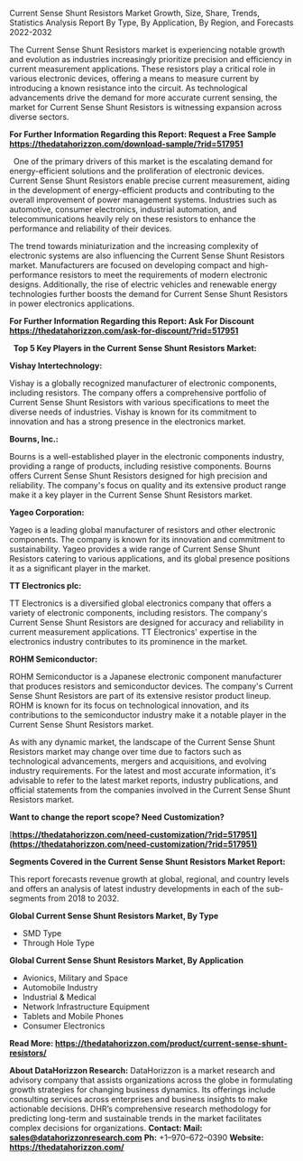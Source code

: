 ﻿Current Sense Shunt Resistors Market Growth, Size, Share, Trends, Statistics Analysis Report By Type, By Application, By Region, and Forecasts 2022-2032

The Current Sense Shunt Resistors market is experiencing notable growth and evolution as industries increasingly prioritize precision and efficiency in current measurement applications. These resistors play a critical role in various electronic devices, offering a means to measure current by introducing a known resistance into the circuit. As technological advancements drive the demand for more accurate current sensing, the market for Current Sense Shunt Resistors is witnessing expansion across diverse sectors.

**For Further Information Regarding this Report: Request a Free Sample <https://thedatahorizzon.com/download-sample/?rid=517951>** 

` `One of the primary drivers of this market is the escalating demand for energy-efficient solutions and the proliferation of electronic devices. Current Sense Shunt Resistors enable precise current measurement, aiding in the development of energy-efficient products and contributing to the overall improvement of power management systems. Industries such as automotive, consumer electronics, industrial automation, and telecommunications heavily rely on these resistors to enhance the performance and reliability of their devices.

The trend towards miniaturization and the increasing complexity of electronic systems are also influencing the Current Sense Shunt Resistors market. Manufacturers are focused on developing compact and high-performance resistors to meet the requirements of modern electronic designs. Additionally, the rise of electric vehicles and renewable energy technologies further boosts the demand for Current Sense Shunt Resistors in power electronics applications.

**For Further Information Regarding this Report: Ask For Discount <https://thedatahorizzon.com/ask-for-discount/?rid=517951>** 

` `**Top 5 Key Players in the Current Sense Shunt Resistors Market:**

**Vishay Intertechnology:**

Vishay is a globally recognized manufacturer of electronic components, including resistors. The company offers a comprehensive portfolio of Current Sense Shunt Resistors with various specifications to meet the diverse needs of industries. Vishay is known for its commitment to innovation and has a strong presence in the electronics market.

**Bourns, Inc.:**

Bourns is a well-established player in the electronic components industry, providing a range of products, including resistive components. Bourns offers Current Sense Shunt Resistors designed for high precision and reliability. The company's focus on quality and its extensive product range make it a key player in the Current Sense Shunt Resistors market.

**Yageo Corporation:**

Yageo is a leading global manufacturer of resistors and other electronic components. The company is known for its innovation and commitment to sustainability. Yageo provides a wide range of Current Sense Shunt Resistors catering to various applications, and its global presence positions it as a significant player in the market.

**TT Electronics plc:**

TT Electronics is a diversified global electronics company that offers a variety of electronic components, including resistors. The company's Current Sense Shunt Resistors are designed for accuracy and reliability in current measurement applications. TT Electronics' expertise in the electronics industry contributes to its prominence in the market.

**ROHM Semiconductor:**

ROHM Semiconductor is a Japanese electronic component manufacturer that produces resistors and semiconductor devices. The company's Current Sense Shunt Resistors are part of its extensive resistor product lineup. ROHM is known for its focus on technological innovation, and its contributions to the semiconductor industry make it a notable player in the Current Sense Shunt Resistors market.

As with any dynamic market, the landscape of the Current Sense Shunt Resistors market may change over time due to factors such as technological advancements, mergers and acquisitions, and evolving industry requirements. For the latest and most accurate information, it's advisable to refer to the latest market reports, industry publications, and official statements from the companies involved in the Current Sense Shunt Resistors market.

**Want to change the report scope? Need Customization?**

[**https://thedatahorizzon.com/need-customization/?rid=517951](https://thedatahorizzon.com/need-customization/?rid=517951)** 

**Segments Covered in the Current Sense Shunt Resistors Market Report:**

This report forecasts revenue growth at global, regional, and country levels and offers an analysis of latest industry developments in each of the sub-segments from 2018 to 2032.

**Global Current Sense Shunt Resistors Market, By Type**

- SMD Type
- Through Hole Type

**Global Current Sense Shunt Resistors Market, By Application**

- Avionics, Military and Space
- Automobile Industry
- Industrial & Medical
- Network Infrastructure Equipment
- Tablets and Mobile Phones
- Consumer Electronics

**Read More: <https://thedatahorizzon.com/product/current-sense-shunt-resistors/>** 

**About DataHorizzon Research:**DataHorizzon is a market research and advisory company that assists organizations across the globe in formulating growth strategies for changing business dynamics. Its offerings include consulting services across enterprises and business insights to make actionable decisions. DHR’s comprehensive research methodology for predicting long-term and sustainable trends in the market facilitates complex decisions for organizations.**Contact:Mail: <sales@datahorizzonresearch.com>** **Ph:** +1–970–672–0390**Website: <https://thedatahorizzon.com/>** 

